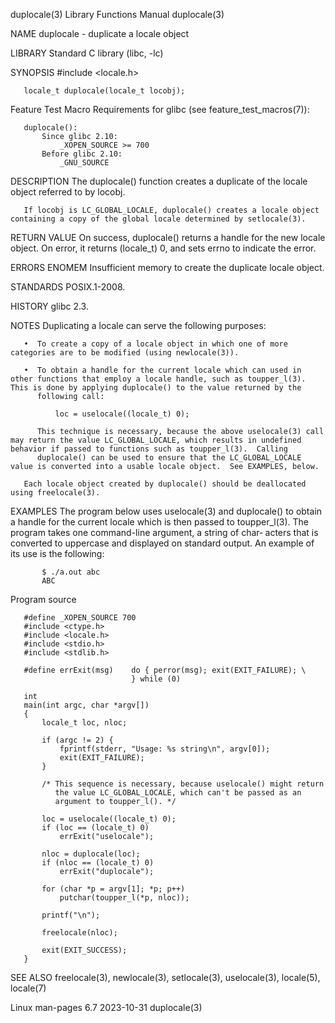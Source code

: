 duplocale(3)                                                                              Library Functions Manual                                                                             duplocale(3)

NAME
       duplocale - duplicate a locale object

LIBRARY
       Standard C library (libc, -lc)

SYNOPSIS
       #include <locale.h>

       locale_t duplocale(locale_t locobj);

   Feature Test Macro Requirements for glibc (see feature_test_macros(7)):

       duplocale():
           Since glibc 2.10:
               _XOPEN_SOURCE >= 700
           Before glibc 2.10:
               _GNU_SOURCE

DESCRIPTION
       The duplocale() function creates a duplicate of the locale object referred to by locobj.

       If locobj is LC_GLOBAL_LOCALE, duplocale() creates a locale object containing a copy of the global locale determined by setlocale(3).

RETURN VALUE
       On success, duplocale() returns a handle for the new locale object.  On error, it returns (locale_t) 0, and sets errno to indicate the error.

ERRORS
       ENOMEM Insufficient memory to create the duplicate locale object.

STANDARDS
       POSIX.1-2008.

HISTORY
       glibc 2.3.

NOTES
       Duplicating a locale can serve the following purposes:

       •  To create a copy of a locale object in which one of more categories are to be modified (using newlocale(3)).

       •  To obtain a handle for the current locale which can used in other functions that employ a locale handle, such as toupper_l(3).  This is done by applying duplocale() to the value returned by the
          following call:

              loc = uselocale((locale_t) 0);

          This technique is necessary, because the above uselocale(3) call may return the value LC_GLOBAL_LOCALE, which results in undefined behavior if passed to functions such as toupper_l(3).  Calling
          duplocale() can be used to ensure that the LC_GLOBAL_LOCALE value is converted into a usable locale object.  See EXAMPLES, below.

       Each locale object created by duplocale() should be deallocated using freelocale(3).

EXAMPLES
       The  program below uses uselocale(3) and duplocale() to obtain a handle for the current locale which is then passed to toupper_l(3).  The program takes one command-line argument, a string of char‐
       acters that is converted to uppercase and displayed on standard output.  An example of its use is the following:

           $ ./a.out abc
           ABC

   Program source

       #define _XOPEN_SOURCE 700
       #include <ctype.h>
       #include <locale.h>
       #include <stdio.h>
       #include <stdlib.h>

       #define errExit(msg)    do { perror(msg); exit(EXIT_FAILURE); \
                               } while (0)

       int
       main(int argc, char *argv[])
       {
           locale_t loc, nloc;

           if (argc != 2) {
               fprintf(stderr, "Usage: %s string\n", argv[0]);
               exit(EXIT_FAILURE);
           }

           /* This sequence is necessary, because uselocale() might return
              the value LC_GLOBAL_LOCALE, which can't be passed as an
              argument to toupper_l(). */

           loc = uselocale((locale_t) 0);
           if (loc == (locale_t) 0)
               errExit("uselocale");

           nloc = duplocale(loc);
           if (nloc == (locale_t) 0)
               errExit("duplocale");

           for (char *p = argv[1]; *p; p++)
               putchar(toupper_l(*p, nloc));

           printf("\n");

           freelocale(nloc);

           exit(EXIT_SUCCESS);
       }

SEE ALSO
       freelocale(3), newlocale(3), setlocale(3), uselocale(3), locale(5), locale(7)

Linux man-pages 6.7                                                                              2023-10-31                                                                                    duplocale(3)
